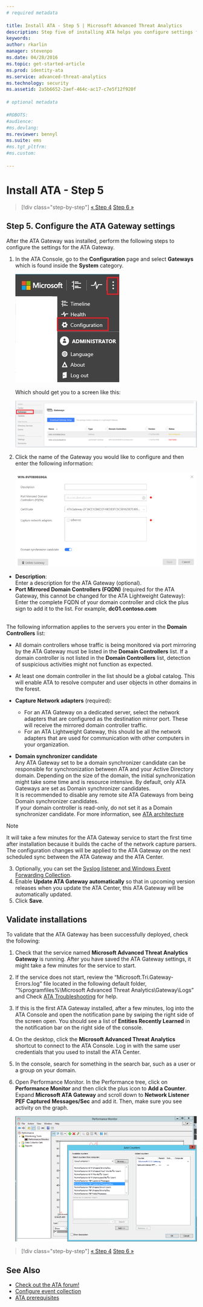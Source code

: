```yaml
---
# required metadata

title: Install ATA - Step 5 | Microsoft Advanced Threat Analytics
description: Step five of installing ATA helps you configure settings for your ATA Gateway.
keywords:
author: rkarlin
manager: stevenpo
ms.date: 04/28/2016
ms.topic: get-started-article
ms.prod: identity-ata
ms.service: advanced-threat-analytics
ms.technology: security
ms.assetid: 2a5b6652-2aef-464c-ac17-c7e5f12f920f

# optional metadata

#ROBOTS:
#audience:
#ms.devlang:
ms.reviewer: bennyl
ms.suite: ems
#ms.tgt_pltfrm:
#ms.custom:

---
```


# Install ATA - Step 5

>[!div class="step-by-step"]
[« Step 4](install-ata-step4.md)
[Step 6 »](install-ata-step6.md)


## Step 5. Configure the ATA Gateway settings
After the ATA Gateway was installed, perform the following steps to configure the settings for the ATA Gateway.

1.  In the ATA Console, go to the **Configuration** page and select **Gateways** which is found inside the **System** category.
   
    ![ATA configuration settings](media/ATA-config-icon.JPG)
    
    Which should get you to a screen like this:

    ![Configure gateway settings image](media/ATA-Gateways-config-1.png)


2.  Click the name of the Gateway you would like to configure and then enter the following information:

    ![Configure gateway settings image](media/ATA-Gateways-config-2.png)

  - **Description**: <br>Enter a description for the ATA Gateway (optional).
  - **Port Mirrored Domain Controllers (FQDN)** (required for the ATA Gateway, this cannot be changed for the ATA Lightweight Gateway): <br>Enter the complete FQDN of your domain controller and click the plus sign to add it to the list. For example,  **dc01.contoso.com**<br /><br />

The following information applies to the servers you enter in the **Domain Controllers** list:
 - All domain controllers whose traffic is being monitored via port mirroring by the ATA Gateway must be listed in the **Domain Controllers** list. If a domain controller is not listed in the **Domain Controllers** list, detection of suspicious activities might not function as expected.<br>
 - At least one domain controller in the list should be a global catalog. This will enable ATA to resolve computer and user objects in other domains in the forest.<br>

 - **Capture Network adapters** (required):<br>
	 - For an ATA Gateway on a dedicated server, select the network adapters that are configured as the destination mirror port. These will receive the mirrored domain controller traffic.
	 - For an ATA Lightweight Gateway, this should be all the network adapters that are used for communication with other computers in your organization.


 - **Domain synchronizer candidate**<br>
Any ATA Gateway set to be a domain synchronizer candidate can be responsible for synchronization between ATA and your Active Directory domain. Depending on the size of the domain, the initial synchronization might take some time and is resource intensive. By default, only ATA Gateways are set as Domain synchronizer candidates. <br>It is recommended to disable any remote site ATA Gateways from being Domain synchronizer candidates.<br>If your domain controller is read-only, do not set it as a Domain synchronizer candidate. For more information, see [ATA architecture](/advanced-threat-analytics/plan-design/ata-architecture#ata-lightweight-gateway-features)

> [!NOTE] 
> It will take a few minutes for the ATA Gateway service to start the first time after installation because it builds the cache of the network capture parsers.<br>
> The configuration changes will be applied to the ATA Gateway on the next scheduled sync between the ATA Gateway and the ATA Center.



	

3. Optionally, you can set the [Syslog listener and Windows Event Forwarding Collection](configure-event-collection.md). 
4. Enable **Update ATA Gateway automatically** so that in upcoming version releases when you update the ATA Center, this ATA Gateway will be automatically updated.
3. Click **Save**.


## Validate installations
To validate that the ATA Gateway has been successfully deployed, check the following:

1.  Check that the service named **Microsoft Advanced Threat Analytics Gateway** is running. After you have saved the ATA Gateway settings, it might take a few minutes for the service to start.

2.  If the service does not start, review the “Microsoft.Tri.Gateway-Errors.log” file located in the following default folder, “%programfiles%\Microsoft Advanced Threat Analytics\Gateway\Logs” and Check [ATA Troubleshooting](/advanced-threat-analytics/troubleshoot/troubleshooting-ata-known-errors) for help.

3.  If this is the first ATA Gateway installed, after a few minutes, log into the ATA Console and open the notification pane by swiping the right side of the screen open. You should see a list of **Entities Recently Learned** in the notification bar on the right side of the console.

4.  On the desktop, click the **Microsoft Advanced Threat Analytics** shortcut to connect to the ATA Console. Log in with the same user credentials that you used to install the ATA Center.
5.  In the console, search for something in the search bar, such as a user or a group on your domain.
6.  Open Performance Monitor. In the Performance tree, click on **Performance Monitor** and then click the plus icon to **Add a Counter**. Expand **Microsoft ATA Gateway** and scroll down to **Network Listener PEF Captured Messages/Sec** and add it. Then, make sure you see activity on the graph.

    ![Add performance counters image](media/ATA-performance-monitoring-add-counters.png)


>[!div class="step-by-step"]
[« Step 4](install-ata-step4.md)
[Step 6 »](install-ata-step6.md)

## See Also

- [Check out the ATA forum!](https://social.technet.microsoft.com/Forums/security/home?forum=mata)
- [Configure event collection](configure-event-collection.md)
- [ATA prerequisites](/advanced-threat-analytics/plan-design/ata-prerequisites)

